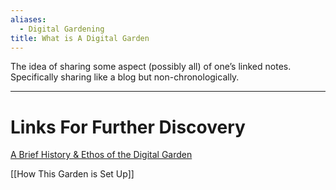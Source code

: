 ```yaml
---
aliases:
  - Digital Gardening
title: What is A Digital Garden
---
```

The idea of sharing some aspect (possibly all) of one’s linked notes. Specifically sharing like a blog but non-chronologically.

----

# Links For Further Discovery
[A Brief History & Ethos of the Digital Garden](https://maggieappleton.com/garden-history/)

[[How This Garden is Set Up]]
